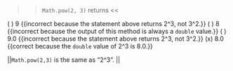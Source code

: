 >><code>Math.pow(2, 3)</code> returns <<

( ) 9 {{incorrect because the statement above returns 2^3, not 3^2.}}
( ) 8 {{incorrect because the output of this method is always a <code>double</code> value.}}
( ) 9.0 {{incorrect because the statement above returns 2^3, not 3^2.}}
(x) 8.0 {{correct because the <code>double</code> value of 2^3 is 8.0.}}

||<code>Math.pow(2,3)</code> is the same as “2^3”. ||
